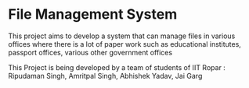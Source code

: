 # File Management System

This project aims to develop a system that can manage files in various offices where there is a lot of paper work such as educational institutes, passport offices, various other government offices


This Project is being developed by a team of students of IIT Ropar : 
Ripudaman Singh,
Amritpal Singh,
Abhishek Yadav,
Jai Garg
